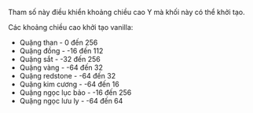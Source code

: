 Tham số này điều khiển khoảng chiều cao Y mà khối này có thể khởi tạo.

Các khoảng chiều cao khởi tạo vanilla:
* Quặng than - 0 đến 256
* Quặng đồng - -16 đến 112
* Quặng sắt - -32 đến 256
* Quặng vàng - -64 đến 32
* Quặng redstone - -64 đến 32
* Quặng kim cương - -64 đến 16
* Quặng ngọc lục bảo - -16 đến 256
* Quặng ngọc lưu ly - -64 đến 64